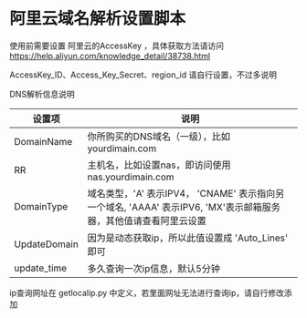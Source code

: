 # 阿里云域名解析设置脚本



使用前需要设置 阿里云的AccessKey ，具体获取方法请访问 https://help.aliyun.com/knowledge_detail/38738.html

AccessKey_ID、Access_Key_Secret、region_id 请自行设置，不过多说明



DNS解析信息说明

| 设置项       | 说明                                                         |
| ------------ | ------------------------------------------------------------ |
| DomainName   | 你所购买的DNS域名（一级），比如 yourdimain.com               |
| RR           | 主机名，比如设置nas，即访问使用 nas.yourdimain.com           |
| DomainType   | 域名类型，'A' 表示IPV4， 'CNAME' 表示指向另一个域名, 'AAAA' 表示IPV6, 'MX'表示邮箱服务器，其他值请查看阿里云设置 |
| UpdateDomain | 因为是动态获取ip，所以此值设置成 'Auto_Lines' 即可           |
| update_time  | 多久查询一次ip信息，默认5分钟                                |





ip查询网址在 getlocalip.py 中定义，若里面网址无法进行查询ip，请自行修改添加